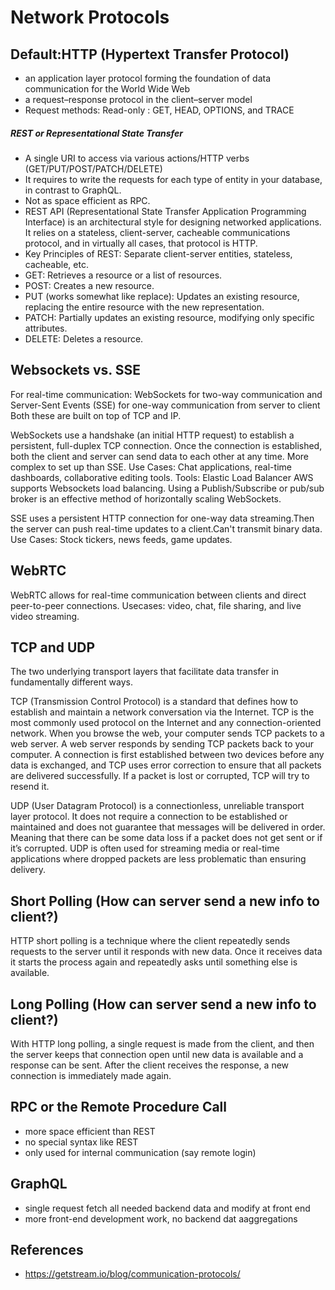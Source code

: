 # Network Protocols

## Default:HTTP (Hypertext Transfer Protocol) 
* an application layer protocol forming the foundation of data communication for the World Wide Web
* a request–response protocol in the client–server model
* Request methods: Read-only : GET, HEAD, OPTIONS, and TRACE

##### REST or Representational State Transfer 
* A single URI to access via various actions/HTTP verbs (GET/PUT/POST/PATCH/DELETE)
* It requires to write the requests for each type of entity in your database, in contrast to GraphQL.
* Not as space efficient as RPC.
* REST API (Representational State Transfer Application Programming Interface) is an architectural style for designing networked applications. It relies on a stateless, client-server, cacheable communications protocol, and in virtually all cases, that protocol is HTTP.
* Key Principles of REST: Separate client-server entities, stateless, cacheable, etc.
* GET: Retrieves a resource or a list of resources.
* POST: Creates a new resource.
* PUT (works somewhat like replace): Updates an existing resource, replacing the entire resource with the new representation.
* PATCH: Partially updates an existing resource, modifying only specific attributes.
* DELETE: Deletes a resource.
  
## Websockets vs. SSE
For real-time communication: WebSockets for two-way communication and Server-Sent Events (SSE) for one-way communication from server to client
Both these are built on top of TCP and IP. 

WebSockets use a handshake (an initial HTTP request) to establish a persistent, full-duplex TCP connection. Once the connection is established, both the client and server can send data to each other at any time. More complex to set up than SSE. 
Use Cases: Chat applications, real-time dashboards, collaborative editing tools. 
Tools: Elastic Load Balancer AWS supports Websockets load balancing. 
Using a Publish/Subscribe or pub/sub broker is an effective method of horizontally scaling WebSockets.

SSE uses a persistent HTTP connection for one-way data streaming.Then the server can push real-time updates to a client.Can't transmit binary data. 
Use Cases: Stock tickers, news feeds, game updates. 

## WebRTC
WebRTC allows for real-time communication between clients and direct peer-to-peer connections. 
Usecases: video, chat, file sharing, and live video streaming. 

## TCP and UDP

The two underlying transport layers that facilitate data transfer in fundamentally different ways.

TCP (Transmission Control Protocol) is a standard that defines how to establish and maintain a network conversation via the Internet. TCP is the most commonly used protocol on the Internet and any connection-oriented network. When you browse the web, your computer sends TCP packets to a web server. A web server responds by sending TCP packets back to your computer. A connection is first established between two devices before any data is exchanged, and TCP uses error correction to ensure that all packets are delivered successfully. If a packet is lost or corrupted, TCP will try to resend it.

UDP (User Datagram Protocol) is a connectionless, unreliable transport layer protocol. It does not require a connection to be established or maintained and does not guarantee that messages will be delivered in order. Meaning that there can be some data loss if a packet does not get sent or if it’s corrupted. UDP is often used for streaming media or real-time applications where dropped packets are less problematic than ensuring delivery.

## Short Polling (How can server send a new info to client?)
HTTP short polling is a technique where the client repeatedly sends requests to the server until it responds with new data. Once it receives data it starts the process again and repeatedly asks until something else is available.

## Long Polling (How can server send a new info to client?)
With HTTP long polling, a single request is made from the client, and then the server keeps that connection open until new data is available and a response can be sent. After the client receives the response, a new connection is immediately made again.

  
## RPC or the Remote Procedure Call 
* more space efficient than REST
* no special syntax like REST
* only used for internal communication (say remote login)

## GraphQL 
* single request fetch all needed backend data and modify at front end
* more front-end development work, no backend dat aaggregations

## References
* https://getstream.io/blog/communication-protocols/
  
  
  
